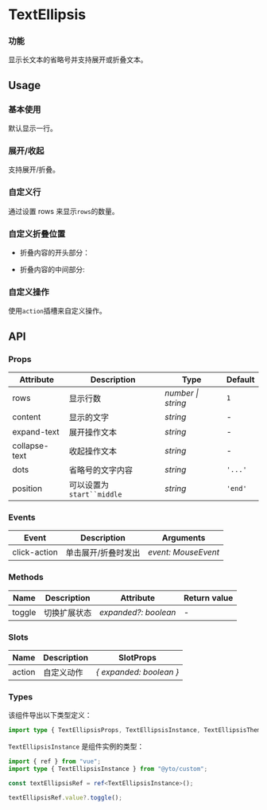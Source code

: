 # TextEllipsis

### 功能

显示长文本的省略号并支持展开或折叠文本。

## Usage

### 基本使用

默认显示一行。

<demo src="./basic.vue"></demo>

### 展开/收起

支持展开/折叠。

<demo src="./expandAndCollapse.vue"></demo>

### 自定义行

通过设置 rows 来显示`rows`的数量。

<demo src="./customizeRows.vue"></demo>

### 自定义折叠位置

- 折叠内容的开头部分：

<demo src="./customizeCollapseStart.vue"></demo>

- 折叠内容的中间部分:

<demo src="./customizeCollapseMiddle.vue"></demo>

### 自定义操作

使用`action`插槽来自定义操作。

<demo src="./customizeAction.vue"></demo>

## API

### Props

| Attribute     | Description                 | Type               | Default |
| ------------- | --------------------------- | ------------------ | ------- |
| rows          | 显示行数                    | _number \| string_ | `1`     |
| content       | 显示的文字                  | _string_           | -       |
| expand-text   | 展开操作文本                | _string_           | -       |
| collapse-text | 收起操作文本                | _string_           | -       |
| dots          | 省略号的文字内容            | _string_           | `'...'` |
| position      | 可以设置为` start``middle ` | _string_           | `'end'` |

### Events

| Event        | Description         | Arguments           |
| ------------ | ------------------- | ------------------- |
| click-action | 单击展开/折叠时发出 | _event: MouseEvent_ |

### Methods

| Name   | Description  | Attribute            | Return value |
| ------ | ------------ | -------------------- | ------------ |
| toggle | 切换扩展状态 | _expanded?: boolean_ | -            |

### Slots

| Name   | Description | SlotProps               |
| ------ | ----------- | ----------------------- |
| action | 自定义动作  | _{ expanded: boolean }_ |

### Types

该组件导出以下类型定义：

```ts
import type { TextEllipsisProps, TextEllipsisInstance, TextEllipsisThemeVars } from "@yto/custom";
```

`TextEllipsisInstance` 是组件实例的类型：

```ts
import { ref } from "vue";
import type { TextEllipsisInstance } from "@yto/custom";

const textEllipsisRef = ref<TextEllipsisInstance>();

textEllipsisRef.value?.toggle();
```

